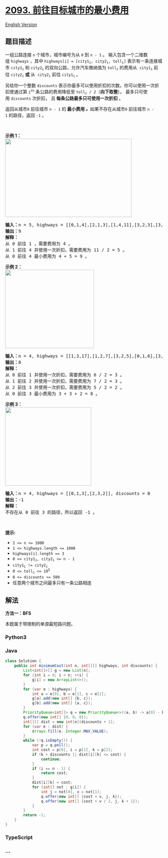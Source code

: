 # [2093. 前往目标城市的最小费用](https://leetcode.cn/problems/minimum-cost-to-reach-city-with-discounts)

[English Version](/solution/2000-2099/2093.Minimum%20Cost%20to%20Reach%20City%20With%20Discounts/README_EN.md)

## 题目描述

<!-- 这里写题目描述 -->

<p>一组公路连接&nbsp;<code>n</code>&nbsp;个城市，城市编号为从&nbsp;<code>0</code> 到&nbsp;<code>n - 1</code>&nbsp;。 输入包含一个二维数组&nbsp;<code>highways</code>&nbsp;，其中 <code>highways[i] = [city1<sub>i</sub>, city2<sub>i</sub>, toll<sub>i</sub>]</code> 表示有一条连接城市&nbsp;<code>city1<sub>i</sub></code> 和&nbsp;<code>city2<sub>i</sub></code>&nbsp;的双向公路，允许汽车缴纳值为&nbsp;<code>toll<sub>i</sub></code>&nbsp;的费用从&nbsp;&nbsp;<code>city1<sub>i</sub></code>&nbsp;前往&nbsp;<code>city2<sub>i</sub></code>&nbsp;<strong>或</strong> 从&nbsp;&nbsp;<code>city2<sub>i</sub></code>&nbsp;前往&nbsp;<code>city1<sub>i</sub></code>&nbsp;。</p>

<p>另给你一个整数&nbsp;<code>discounts</code> 表示你最多可以使用折扣的次数。你可以使用一次折扣使通过第&nbsp;<code>i<sup>th</sup></code>&nbsp;条公路的费用降低至&nbsp;<code>toll<sub>i</sub> / 2</code>（<b>向下取整</b>）。&nbsp;最多只可使用&nbsp;<code>discounts</code> 次折扣，&nbsp;且<strong> 每条公路最多只可使用一次折扣</strong> 。</p>

<p>返回从城市<code>0</code><em>&nbsp;</em>前往城市<em>&nbsp;</em><code>n - 1</code>&nbsp;的<em><strong> </strong></em><strong>最小费用</strong><em><strong> 。</strong></em>如果不存在从城市<code>0</code><em>&nbsp;</em>前往城市<em>&nbsp;</em><code>n - 1</code>&nbsp;的路径，返回&nbsp;<code>-1</code>&nbsp;。</p>

<p>&nbsp;</p>

<p><strong>示例 1：</strong><br />
<img src="https://fastly.jsdelivr.net/gh/doocs/leetcode@main/solution/2000-2099/2093.Minimum%20Cost%20to%20Reach%20City%20With%20Discounts/images/image-20211129222429-1.png" style="height: 250px; width: 404px;" /></p>

<pre>
<strong>输入：</strong>n = 5, highways = [[0,1,4],[2,1,3],[1,4,11],[3,2,3],[3,4,2]], discounts = 1
<strong>输出：</strong>9
<strong>解释：</strong>
从 0 前往 1 ，需要费用为 4 。
从 1 前往 4 并使用一次折扣，需要费用为 11 / 2 = 5 。
从 0 前往 4 最小费用为 4 + 5 = 9 。
</pre>

<p><strong>示例 2：</strong><br />
<img src="https://fastly.jsdelivr.net/gh/doocs/leetcode@main/solution/2000-2099/2093.Minimum%20Cost%20to%20Reach%20City%20With%20Discounts/images/image-20211129222650-4.png" style="width: 284px; height: 250px;" /></p>

<pre>
<strong>输入：</strong>n = 4, highways = [[1,3,17],[1,2,7],[3,2,5],[0,1,6],[3,0,20]], discounts = 20
<strong>输出：</strong>8
<strong>解释：</strong>
从 0 前往 1 并使用一次折扣，需要费用为 6 / 2 = 3 。
从 1 前往 2 并使用一次折扣，需要费用为 7 / 2 = 3 。
从 2 前往 3 并使用一次折扣，需要费用为 5 / 2 = 2 。
从 0 前往 3 最小费用为 3 + 3 + 2 = 8 。
</pre>

<p><strong>示例 3：</strong><br />
<img src="https://fastly.jsdelivr.net/gh/doocs/leetcode@main/solution/2000-2099/2093.Minimum%20Cost%20to%20Reach%20City%20With%20Discounts/images/image-20211129222531-3.png" style="width: 275px; height: 250px;" /></p>

<pre>
<strong>输入：</strong>n = 4, highways = [[0,1,3],[2,3,2]], discounts = 0
<strong>输出：</strong>-1
<strong>解释：</strong>
不存在从 0 前往 3 的路径，所以返回 -1 。
</pre>

<p>&nbsp;</p>

<p><strong>提示:</strong></p>

<ul>
	<li><code>2 &lt;= n &lt;= 1000</code></li>
	<li><code>1 &lt;= highways.length &lt;= 1000</code></li>
	<li><code>highways[i].length == 3</code></li>
	<li><code>0 &lt;= city1<sub>i</sub>, city2<sub>i</sub> &lt;= n - 1</code></li>
	<li><code>city1<sub>i</sub> != city2<sub>i</sub></code></li>
	<li><code>0 &lt;= toll<sub>i</sub> &lt;= 10<sup>5</sup></code></li>
	<li><code>0 &lt;= discounts &lt;= 500</code></li>
	<li>任意两个城市之间最多只有一条公路相连</li>
</ul>

## 解法

<!-- 这里可写通用的实现逻辑 -->

**方法一：BFS**

本题属于带限制的单源最短路问题。

<!-- tabs:start -->

### **Python3**

<!-- 这里可写当前语言的特殊实现逻辑 -->



### **Java**

<!-- 这里可写当前语言的特殊实现逻辑 -->

```java
class Solution {
    public int minimumCost(int n, int[][] highways, int discounts) {
        List<int[]>[] g = new List[n];
        for (int i = 0; i < n; ++i) {
            g[i] = new ArrayList<>();
        }
        for (var e : highways) {
            int a = e[0], b = e[1], c = e[2];
            g[a].add(new int[] {b, c});
            g[b].add(new int[] {a, c});
        }
        PriorityQueue<int[]> q = new PriorityQueue<>((a, b) -> a[0] - b[0]);
        q.offer(new int[] {0, 0, 0});
        int[][] dist = new int[n][discounts + 1];
        for (var e : dist) {
            Arrays.fill(e, Integer.MAX_VALUE);
        }
        while (!q.isEmpty()) {
            var p = q.poll();
            int cost = p[0], i = p[1], k = p[2];
            if (k > discounts || dist[i][k] <= cost) {
                continue;
            }
            if (i == n - 1) {
                return cost;
            }
            dist[i][k] = cost;
            for (int[] nxt : g[i]) {
                int j = nxt[0], v = nxt[1];
                q.offer(new int[] {cost + v, j, k});
                q.offer(new int[] {cost + v / 2, j, k + 1});
            }
        }
        return -1;
    }
}
```





### **TypeScript**

<!-- 这里可写当前语言的特殊实现逻辑 -->



### **...**

```

```



